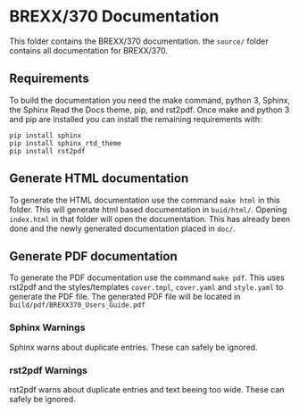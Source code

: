 # BREXX/370 Documentation

This folder contains the BREXX/370 documentation. the `source/` folder
contains all documentation for BREXX/370.

## Requirements

To build the documentation you need the make command, python 3, Sphinx, 
the Sphinx Read the Docs theme, pip, and rst2pdf. Once make and 
python 3 and pip are installed you can install the remaining 
requirements with:

```
pip install sphinx
pip install sphinx_rtd_theme
pip install rst2pdf
```

## Generate HTML documentation

To generate the HTML documentation use the command `make html` in this
folder. This will generate html based documentation in 
`buid/html/`. Opening `index.html` in that folder will open the 
documentation. This has already been done and the newly generated
documentation placed in `doc/`.

## Generate PDF documentation

To generate the PDF documentation use the command `make pdf`. This uses
rst2pdf and the styles/templates `cover.tmpl`, `cover.yaml` and `style.yaml` to generate
the PDF file. The generated PDF file will be located in 
`build/pdf/BREXX370_Users_Guide.pdf`

### Sphinx Warnings

Sphinx warns about duplicate entries. These can safely be ignored.

### rst2pdf Warnings

rst2pdf warns about duplicate entries and text beeing too wide. These can safely be ignored.